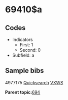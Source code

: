 # 69410$a

## Codes

-   Indicators
    -   First: 1
    -   Second: 0
-   Subfield: a

## Sample bibs

4977175 [Quicksearch](https://search.library.yale.edu/catalog/4977175) [VXWS](http://prodorbis.library.yale.edu:7014/vxws/GetHoldingsService?bibId=4977175)

**Parent topic:**[694](../../tags/694/694.md)


